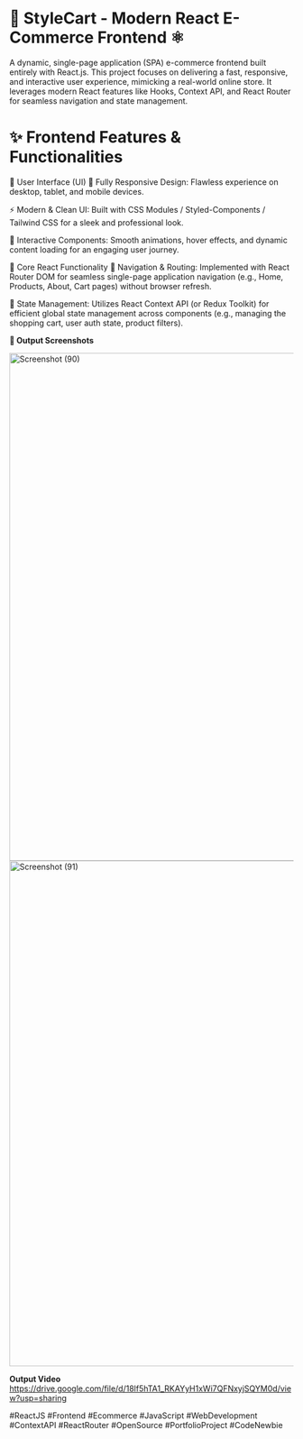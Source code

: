 <h1>🛒 StyleCart - Modern React E-Commerce Frontend ⚛️</h1>

A dynamic, single-page application (SPA) e-commerce frontend built entirely with React.js. This project focuses on delivering a fast, responsive, and interactive user experience, mimicking a real-world online store. It leverages modern React features like Hooks, Context API, and React Router for seamless navigation and state management.

<h1>✨ Frontend Features & Functionalities</h1>

🎨 User Interface (UI)
📱 Fully Responsive Design: Flawless experience on desktop, tablet, and mobile devices.

⚡ Modern & Clean UI: Built with CSS Modules / Styled-Components / Tailwind CSS for a sleek and professional look.

🔄 Interactive Components: Smooth animations, hover effects, and dynamic content loading for an engaging user journey.

🔧 Core React Functionality
🧭 Navigation & Routing: Implemented with React Router DOM for seamless single-page application navigation (e.g., Home, Products, About, Cart pages) without browser refresh.

🧠 State Management: Utilizes React Context API (or Redux Toolkit) for efficient global state management across components (e.g., managing the shopping cart, user auth state, product filters).

**📸 Output Screenshots**

<img width="1891" height="901" alt="Screenshot (90)" src="https://github.com/user-attachments/assets/0beea119-ae21-4c9f-970d-80818228742f" />
<img width="1900" height="897" alt="Screenshot (91)" src="https://github.com/user-attachments/assets/492b525c-19df-4508-879a-752d9c7af659" />

**Output Video**
https://drive.google.com/file/d/18lf5hTA1_RKAYyH1xWi7QFNxyjSQYM0d/view?usp=sharing

#ReactJS #Frontend #Ecommerce #JavaScript #WebDevelopment #ContextAPI #ReactRouter #OpenSource #PortfolioProject #CodeNewbie
